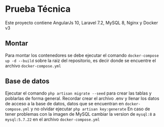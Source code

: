 # Prueba Técnica

Este proyecto contiene AngularJs 10, Laravel 7.2, MySQL 8, Nginx y Docker v3

## Montar

Para montar los contenedores se debe ejecutar el comando `docker-compose up -d --build` sobre la raiz del repositorio, es decir donde se encuentre el archivo `docker-compose.yml`

## Base de datos

Ejecutar el comando `php artisan migrate --seed` para crear las tablas y poblarlas de forma general.
Recordar crear el archivo .env y llenar los datos de acceso a la base de datos, datos que se encuentran en `docker-compose.yml` y no olvidar ejecutar `php artisan key:generate`
En caso de tener problemas con la imagen de MySQL cambiar la version de `mysql:8`  a `mysql:5.7.22` en el archivo `docker-compose.yml`



